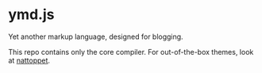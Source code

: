 ymd.js
======

Yet another markup language, designed for blogging.

This repo contains only the core compiler. For out-of-the-box themes, look at [nattoppet](https://github.com/ylxdzsw/nattoppet).
